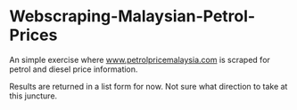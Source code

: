 # Webscraping-Malaysian-Petrol-Prices
An simple exercise where www.petrolpricemalaysia.com is scraped for petrol and diesel price information.

Results are returned in a list form for now. Not sure what direction to take at this juncture.
